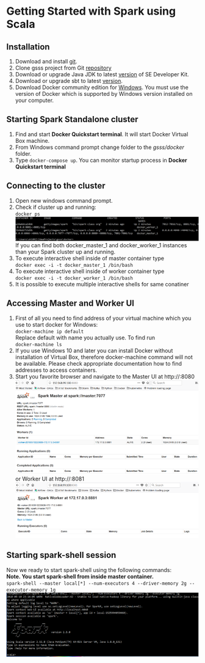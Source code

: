 # Getting Started with Spark using Scala

## Installation
1. Download and install [git](https://git-scm.com/downloads).
2. Clone gsss project from Git [repository](https://github.com/skomarovsky/gsss)
3. Download or upgrade Java JDK to latest [version](http://www.oracle.com/technetwork/java/javase/downloads/index.html) of SE Developer Kit.
4. Download or upgrade sbt to latest [version](https://www.scala-sbt.org/1.x/docs/Installing-sbt-on-Windows.html).
5. Download Docker community edition for [Windows](https://store.docker.com/editions/community/docker-ce-desktop-windows). You must use the version of Docker which is supported by Windows version installed on your computer. 
    
## Starting Spark Standalone cluster
1. Find and start **Docker Quickstart terminal**. It will start Docker Virtual Box machine.
2. From Windows command prompt change folder to the *gsss/docker* folder.
3. Type `docker-compose up`. You can monitor startup process in **Docker Quickstart terminal**

## Connecting to the cluster
1. Open new windows command prompt.
2. Check if cluster up and running:  
`docker ps` 
![result](docs/images/dockerps.png)
If you can find both docker_master_1 and docker_worker_1 instances than your Spark cluster up and running.
3. To execute interactive shell inside of master container type  
`docker exec -i -t docker_master_1 /bin/bash`
4. To execute interactive shell inside of worker container type  
   `docker exec -i -t docker_worker_1 /bin/bash`
5. It is possible to execute multiple interactive shells for same conatiner   

## Accessing Master and Worker UI
1. First of all you need to find address of your virtual machine which you use to start docker for Windows:  
`docker-machine ip default`  
Replace default with name you actually use. To find run  
`docker-machine ls`
2. If you use Windows 10 and later you can install Docker without installation of Virtual Box,
therefore docker-machine command will not be available. Please check appropriate documentation how to find addresses to access containers.
3. Start you favorite browser and navigate to the Master UI at http://<VM IP>:8080 
![result](docs/images/MasterUI.png)
or Worker UI at http://<VM IP>:8081 
![result](docs/images/WorkerUI.png)

## Starting spark-shell session
Now we ready to start spark-shell using the following commands:  
**Note. You start spark-shell from inside master container.**  
`spark-shell --master local[*] --num-executors 4 --driver-memory 2g --executor-memory 1g`  
![result](docs/images/spark-shell.png)

